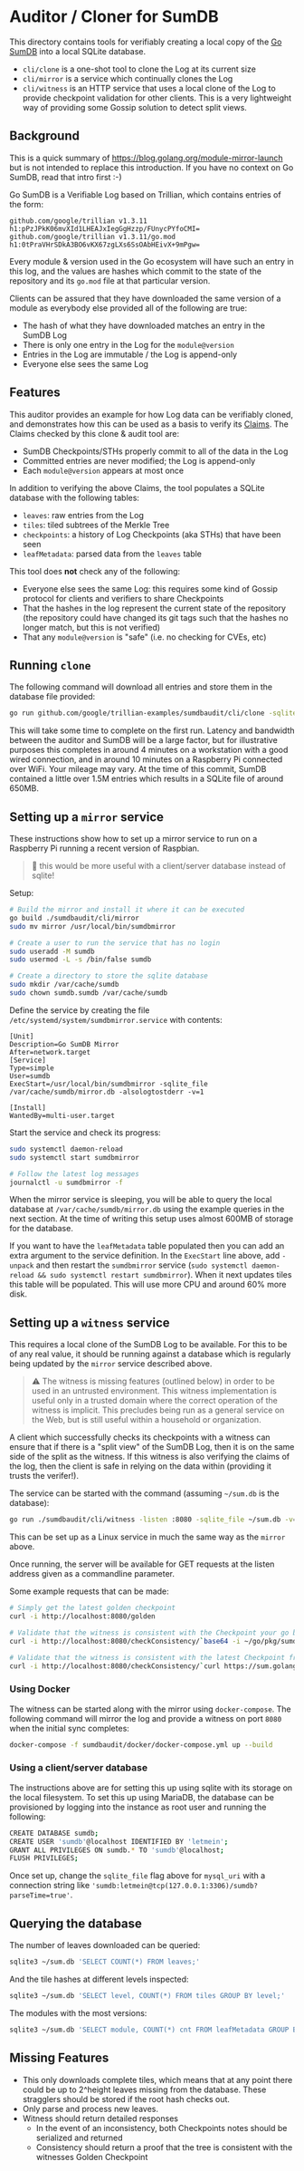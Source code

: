 # Auditor / Cloner for SumDB

This directory contains tools for verifiably creating a local copy of the
[Go SumDB](https://blog.golang.org/module-mirror-launch) into a local SQLite
database.
 * `cli/clone` is a one-shot tool to clone the Log at its current size
 * `cli/mirror` is a service which continually clones the Log
 * `cli/witness` is an HTTP service that uses a local clone of the Log to provide
   checkpoint validation for other clients. This is a very lightweight way of
   providing some Gossip solution to detect split views.

## Background
This is a quick summary of https://blog.golang.org/module-mirror-launch but is not
intended to replace this introduction.
If you have no context on Go SumDB, read that intro first :-)

Go SumDB is a Verifiable Log based on Trillian, which contains entries of the form:
```
github.com/google/trillian v1.3.11 h1:pPzJPkK06mvXId1LHEAJxIegGgHzzp/FUnycPYfoCMI=
github.com/google/trillian v1.3.11/go.mod h1:0tPraVHrSDkA3BO6vKX67zgLXs6SsOAbHEivX+9mPgw=
```
Every module & version used in the Go ecosystem will have such an entry in this log,
and the values are hashes which commit to the state of the repository and its `go.mod`
file at that particular version.

Clients can be assured that they have downloaded the same version of a module as
everybody else provided all of the following are true:
 * The hash of what they have downloaded matches an entry in the SumDB Log
 * There is only one entry in the Log for the `module@version`
 * Entries in the Log are immutable / the Log is append-only
 * Everyone else sees the same Log

## Features
This auditor provides an example for how Log data can be verifiably cloned, and
demonstrates how this can be used as a basis to verify its
[Claims](https://github.com/google/trillian/blob/master/docs/claimantmodel/).
The Claims checked by this clone & audit tool are:
 * SumDB Checkpoints/STHs properly commit to all of the data in the Log
 * Committed entries are never modified; the Log is append-only
 * Each `module@version` appears at most once

In addition to verifying the above Claims, the tool populates a SQLite database
with the following tables:
 * `leaves`: raw entries from the Log
 * `tiles`: tiled subtrees of the Merkle Tree
 * `checkpoints`: a history of Log Checkpoints (aka STHs) that have been seen
 * `leafMetadata`: parsed data from the `leaves` table

This tool does **not** check any of the following:
 * Everyone else sees the same Log: this requires some kind of Gossip protocol for
   clients and verifiers to share Checkpoints
 * That the hashes in the log represent the current state of the repository
   (the repository could have changed its git tags such that the hashes no longer
   match, but this is not verified)
 * That any `module@version` is "safe" (i.e. no checking for CVEs, etc)

## Running `clone`

The following command will download all entries and store them in the database
file provided:
```bash
go run github.com/google/trillian-examples/sumdbaudit/cli/clone -sqlite_file ~/sum.db -alsologtostderr -v=2
```
This will take some time to complete on the first run. Latency and bandwidth
between the auditor and SumDB will be a large factor, but for illustrative
purposes this completes in around 4 minutes on a workstation with a good wired
connection, and in around 10 minutes on a Raspberry Pi connected over WiFi.
Your mileage may vary. At the time of this commit, SumDB contained a little over
1.5M entries which results in a SQLite file of around 650MB.

## Setting up a `mirror` service
These instructions show how to set up a mirror service to run on a Raspberry Pi
running a recent version of Raspbian.

> :frog: this would be more useful with a client/server database instead of sqlite!

Setup:
```bash
# Build the mirror and install it where it can be executed
go build ./sumdbaudit/cli/mirror
sudo mv mirror /usr/local/bin/sumdbmirror

# Create a user to run the service that has no login
sudo useradd -M sumdb
sudo usermod -L -s /bin/false sumdb

# Create a directory to store the sqlite database
sudo mkdir /var/cache/sumdb
sudo chown sumdb.sumdb /var/cache/sumdb
```
Define the service by creating the file `/etc/systemd/system/sumdbmirror.service` with contents:
```
[Unit]
Description=Go SumDB Mirror
After=network.target
[Service]
Type=simple
User=sumdb
ExecStart=/usr/local/bin/sumdbmirror -sqlite_file /var/cache/sumdb/mirror.db -alsologtostderr -v=1

[Install]
WantedBy=multi-user.target
```

Start the service and check its progress:
```bash
sudo systemctl daemon-reload
sudo systemctl start sumdbmirror

# Follow the latest log messages
journalctl -u sumdbmirror -f
```

When the mirror service is sleeping, you will be able to query the local database at
`/var/cache/sumdb/mirror.db` using the example queries in the next section.
At the time of writing this setup uses almost 600MB of storage for the database.

If you want to have the `leafMetadata` table populated then you can add an extra argument
to the service definition.
In the `ExecStart` line above, add `-unpack` and then restart the `sumdbmirror` service
(`sudo systemctl daemon-reload && sudo systemctl restart sumdbmirror`).
When it next updates tiles this table will be populated.
This will use more CPU and around 60% more disk.

## Setting up a `witness` service
This requires a local clone of the SumDB Log to be available. For this to be of any
real value, it should be running against a database which is regularly being updated
by the `mirror` service described above.

> :warning: The witness is missing features (outlined below) in order to be used in an
> untrusted environment. This witness implementation is useful only in a trusted domain
> where the correct operation of the witness is implicit. This precludes being run as
> a general service on the Web, but is still useful within a household or organization.

A client which successfully checks its checkpoints with a witness can ensure that if
there is a "split view" of the SumDB Log, then it is on the same side of the split as
the witness. If this witness is also verifying the claims of the log, then the client
is safe in relying on the data within (providing it trusts the verifer!).

The service can be started with the command (assuming `~/sum.db` is the database):
```bash
go run ./sumdbaudit/cli/witness -listen :8080 -sqlite_file ~/sum.db -v=1 -alsologtostderr
```

This can be set up as a Linux service in much the same way as the `mirror` above.

Once running, the server will be available for GET requests at the listen address
given as a commandline parameter.

Some example requests that can be made:
```bash
# Simply get the latest golden checkpoint
curl -i http://localhost:8080/golden

# Validate that the witness is consistent with the Checkpoint your go build tools are using
curl -i http://localhost:8080/checkConsistency/`base64 -i ~/go/pkg/sumdb/sum.golang.org/latest`

# Validate that the witness is consistent with the latest Checkpoint from the real Log
curl -i http://localhost:8080/checkConsistency/`curl https://sum.golang.org/latest | base64`
```

### Using Docker

The witness can be started along with the mirror using `docker-compose`.
The following command will mirror the log and provide a witness on port `8080` when the initial
sync completes:
```bash
docker-compose -f sumdbaudit/docker/docker-compose.yml up --build
```

### Using a client/server database

The instructions above are for setting this up using sqlite with its storage on the local filesystem.
To set this up using MariaDB, the database can be provisioned by logging into the instance as root user and running the following:

```bash
CREATE DATABASE sumdb;
CREATE USER 'sumdb'@localhost IDENTIFIED BY 'letmein';
GRANT ALL PRIVILEGES ON sumdb.* TO 'sumdb'@localhost;
FLUSH PRIVILEGES;
```

Once set up, change the `sqlite_file` flag above for `mysql_uri` with a connection string like `'sumdb:letmein@tcp(127.0.0.1:3306)/sumdb?parseTime=true'`.

## Querying the database
The number of leaves downloaded can be queried:
```bash
sqlite3 ~/sum.db 'SELECT COUNT(*) FROM leaves;'
```

And the tile hashes at different levels inspected:
```bash
sqlite3 ~/sum.db 'SELECT level, COUNT(*) FROM tiles GROUP BY level;'
```

The modules with the most versions:
```bash
sqlite3 ~/sum.db 'SELECT module, COUNT(*) cnt FROM leafMetadata GROUP BY module ORDER BY cnt DESC LIMIT 10;'
```

## Missing Features
* This only downloads complete tiles, which means that at any point there could
  be up to 2^height leaves missing from the database.
  These stragglers should be stored if the root hash checks out.
* Only parse and process new leaves.
* Witness should return detailed responses
  * In the event of an inconsistency, both Checkpoints notes should be serialized and returned
  * Consistency should return a proof that the tree is consistent with the witnesses Golden Checkpoint
